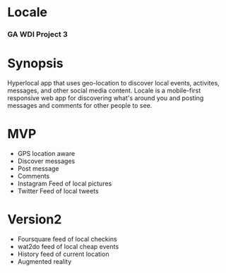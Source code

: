 # Locale
### GA WDI Project 3

Synopsis
===
Hyperlocal app that uses geo-location to discover local events, activites, messages, and other social media content.  Locale is a mobile-first responsive web app for discovering what's around you and posting messages and comments for other people to see.

MVP
===
* GPS location aware
* Discover messages
* Post message
* Comments
* Instagram Feed of local pictures
* Twitter Feed of local tweets


Version2
===
* Foursquare feed of local checkins
* wat2do feed of local cheap events
* History feed of current location
* Augmented reality

